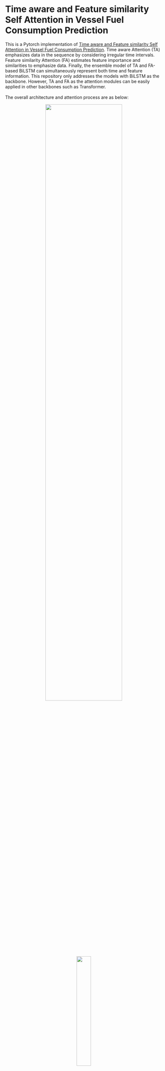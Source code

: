 # Time aware and Feature similarity Self Attention in Vessel Fuel Consumption Prediction

This is a Pytorch implementation of [Time aware and Feature similarity Self Attention in Vessel Fuel Consumption Prediction](https://www.mdpi.com/2076-3417/11/23/11514). Time aware Attention (TA) emphasizes data in the sequence by considering irregular time intervals. Feature similarity Attention (FA) estimates feature importance and similarities to emphasize data. Finally, the ensemble model of TA and FA-based BiLSTM can simultaneously represent both time and feature information. This repository only addresses the models with BiLSTM as the backbone. However, TA and FA as the attention modules can be easily applied in other backbones such as Transformer.
\
\
The overall architecture and attention process are as below:

<center><img src="./images/Model Process.jpg" width="70%" height="70%"></center>
<center><img src="./images/Attention Process.jpg" width="30%" height="30%"></center>

The models are designed to consider data properties, (i.e., sequential, irregular time, feature importance). The repository supports BiLSTM (BASE), Self-Attention (SA) with BiLSTM, TA with BiLSTM, FA with BiLSTM, and Ensemble. Notice that the repositoy does not support dataset.
 

# Installation & Enviornment

The OS, python and pytorch version needs as below:
- Windows / Linux 
- python >= 3.7.4
- pytorch >= 1.7.1

You can install requirements through git and requirements.txt except for pytorch and torchaudio.
```C
git clone https://github.com/winddori2002/Time-aware-and-Feature-similarity-Self-Attention.git
cd Time-aware-and-Feature-similarity-Self-Attention
pip install -r requirements.txt
```

# Usage

Since the repository does not support datasets, it is necessary to fit your data into the code.
Other numeric features can be used easily, but you need to get the ```"time diff"``` feature, which is the
time difference right before data in the sequence. The unit of time diff in the paper is a minute.
Otherwise, you can use the part of the model and attention modules.

## 1. Train

### Training with default settings

You can train the model with default setting by running the following code.
If you want to train the ensemble model, you should have trained both TA and FA before.

```C
python main.py train --att_type [attention type]
```

### Training with other arguments
If you want to edit model settings, you can run the following code with other arguments. 

In ```config.py```, you can find other arguments, such as batch size, epoch, and so on.

```
Model Arguments:
  --input_size: Input size (number of features, default:16)
  --output_size: Output size (default:1)
  --hidden_size: hidden size (default:4)
  --sequence_length: Sequence length (default:50)
  --num_layers: Number of layers (default:3)
  --dropout: Dropout ratio (default:0.1)
  --att_type: Attention type (BASE, SA, TA, FA, ENS)
  
Setting arguments:
  --epoch: Number of epochs (default:100)
  --batch_size: Batch size (default:256)
  --lr: Learning rate (default:0.001)
  --device: Cuda device (default:cuda:0)
  --logging: Logging option (default:False)
```

## 2. Test

After training, you can evaluate the model in terms of RMSE and MAE by running the code below.

```C
python main.py test --att_type [attention type]
```

# Visualizations

You can visualize the model results (feature importance parameters, attention map). They suggest interpretable results to understand the model and data. We provide some examples of the results.

## 1. Feature importance
### Estimated feature importance from FA model. Feature importance is learnable parameters.
You can find important features by visualizing learnable feature importance parameters.

<center><img src="./images/Importance.jpg" width="40%" height="40%"></center>

## 2. TA attention map
### One example of TA attention map. 
We notice that TA ignores points where the time difference increases rapidly.

<center><img src="./images/TA_MAP.jpg" width="60%" height="60%"></center>

## 3. FA attention map
### One example of FA attention map. 
We notice that FA makes symmetric attention maps and FA is especially affected by Speed.

<center><img src="./images/FA_MAP.jpg" width="45%" height="45%"></center>

# Citation

If you use the code in your paper, then please cite it as:
```C
@article{park2021time,
  title={Time-Aware and Feature Similarity Self-Attention in Vessel Fuel Consumption Prediction},
  author={Park, Hyun Joon and Lee, Min Seok and Park, Dong Il and Han, Sung Won},
  journal={Applied Sciences},
  volume={11},
  number={23},
  pages={11514},
  year={2021},
  publisher={Multidisciplinary Digital Publishing Institute}
}
```
